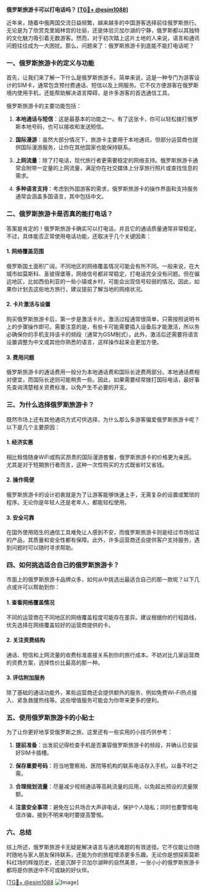 **俄罗斯旅游卡可以打电话吗？ [[TG💪+ @esim1088](https://t.me/s/esim1088)]**

近年来，随着中俄两国交流日益频繁，越来越多的中国游客选择前往俄罗斯旅行。无论是为了欣赏克里姆林宫的壮丽，还是体验贝加尔湖的宁静，俄罗斯都以其独特的文化魅力吸引着无数游客。然而，对于初次踏上这片土地的人来说，语言和通讯问题往往成为一大困扰。那么，问题来了：俄罗斯旅游卡到底能不能打电话呢？

### 一、俄罗斯旅游卡的定义与功能

首先，让我们来了解一下什么是俄罗斯旅游卡。简单来说，这是一种专门为游客设计的SIM卡，通常包含预付费通话、短信以及上网服务。它不仅方便游客在俄罗斯境内使用手机，还能帮助解决语言障碍，是许多游客的首选通信工具。

俄罗斯旅游卡的主要功能包括：

1. **本地通话与短信**：这是最基本的功能之一。有了这张卡，你可以轻松拨打俄罗斯本地号码，也可以接收和发送短信。
   
2. **国际漫游**：虽然大部分情况下，旅游卡主要用于本地通讯，但部分运营商也提供国际漫游服务，让你在其他国家也能保持联系。

3. **上网流量**：除了打电话，现代旅行者更需要稳定的网络支持。俄罗斯旅游卡通常会附带一定量的上网流量，满足你在社交媒体上分享旅行照片或查找信息的需求。

4. **多种语言支持**：考虑到外国游客的需求，俄罗斯旅游卡的操作界面和支持服务通常会涵盖多国语言，其中包括中文。

### 二、俄罗斯旅游卡是否真的能打电话？

答案是肯定的！俄罗斯旅游卡确实可以打电话，并且它的通话质量通常非常稳定。不过，具体能否正常使用电话功能，还取决于几个关键因素：

#### 1. 网络覆盖范围

俄罗斯国土面积广阔，不同地区的网络覆盖情况可能会有所不同。一般来说，在大城市如莫斯科、圣彼得堡等，网络信号都非常稳定，打电话完全没有问题。但在偏远地区，比如西伯利亚的一些小镇或乡村，可能会出现信号较弱的情况。因此，如果你计划去这些地方旅行，建议提前了解当地的网络状况。

#### 2. 卡片激活与设置

购买俄罗斯旅游卡后，第一步是激活卡片。激活过程通常很简单，只需按照说明书上的步骤操作即可。需要注意的是，有些卡可能需要插入设备后才能激活，所以务必确保你的手机支持该卡的频段（通常为GSM制式）。此外，激活后还需要将语言设置调整为中文或其他你熟悉的语言，这样操作起来会更加方便。

#### 3. 费用问题

俄罗斯旅游卡的通话费用一般分为本地通话费和国际长途费两部分。本地通话费相对便宜，而国际长途则可能稍贵一些。因此，如果需要经常拨打国际电话，最好事先查询清楚相关资费标准，以免产生不必要的开支。

### 三、为什么选择俄罗斯旅游卡？

既然市场上还有其他通讯方式可供选择，为什么那么多游客偏爱俄罗斯旅游卡呢？以下是几个主要原因：

#### 1. 经济实惠

相比租借随身WiFi或购买昂贵的国际漫游套餐，俄罗斯旅游卡的价格更为亲民。尤其是对于短期旅行者而言，这种一次性购买的方式既省时又省钱。

#### 2. 操作简便

俄罗斯旅游卡的设计初衷就是为了让游客能够快速上手，无需复杂的设置或繁琐的程序。无论你是年轻人还是老年人，都能轻松使用。

#### 3. 安全可靠

在国外使用陌生的通信工具难免让人感到不安，而俄罗斯旅游卡则是经过市场验证的产品，其质量和安全性都有保障。此外，许多运营商还会提供客户支持服务，遇到问题时可以随时寻求帮助。

### 四、如何挑选适合自己的俄罗斯旅游卡？

市面上的俄罗斯旅游卡品牌众多，如何从中挑选出最适合自己的那一款呢？以下几点或许可以帮助到你：

#### 1. 查看网络覆盖情况

不同的运营商在不同地区的网络覆盖程度可能存在差异。建议根据你的行程路线，优先选择在网络覆盖较好的运营商提供的卡。

#### 2. 关注资费结构

通话、短信和上网流量的收费标准直接关系到你的旅行成本。不妨对比几家运营商的资费方案，选择性价比最高的那一种。

#### 3. 评估附加服务

除了基础的通话功能外，某些运营商还会提供额外的服务，例如免费Wi-Fi热点接入、紧急救援热线等。这些增值服务可能会为你带来更多的便利。

### 五、使用俄罗斯旅游卡的小贴士

为了让你更好地享受俄罗斯之旅，这里还有一些实用的小技巧供参考：

1. **提前准备**：出发前记得检查手机是否兼容俄罗斯旅游卡的频段，并确认已安装好SIM卡插槽。

2. **保存重要号码**：将当地警察局、医院等机构的联系电话存入手机，以备不时之需。

3. **合理规划流量**：尽量减少视频通话等高耗流量的应用，以免超出预设的流量限额。

4. **注意安全事项**：避免在公共场合大声讲电话，保护个人隐私；同时也要警惕电信诈骗，接到不明来电时要提高警惕。

### 六、总结

综上所述，俄罗斯旅游卡无疑是解决语言与通讯难题的有效途径。它不仅能让你随时随地与家人朋友保持联系，还能为你的旅程增添更多乐趣。无论你是想探索莫斯科红场的辉煌历史，还是沉醉于贝加尔湖畔的自然美景，一张小小的俄罗斯旅游卡都将是你旅途中不可或缺的好伙伴。

[[TG💪+ @esim1088](https://t.me/s/esim1088) ![Image](https://i.postimg.cc/4NQfJmqS/Snipaste-2025-05-13-00-14-12.png)]